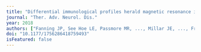 ```yaml
---
title: "Differential immunological profiles herald magnetic resonance imaging-defined perioperative cerebral infarction."
journal: "Ther. Adv. Neurol. Dis."
year: 2018
authors: ["Fanning JP, See Hoe LE, Passmore MR, ..., Millar JE, ..., Fraser JF."]
doi: "10.1177/1756286418759493"
isFeatured: false
---
```

